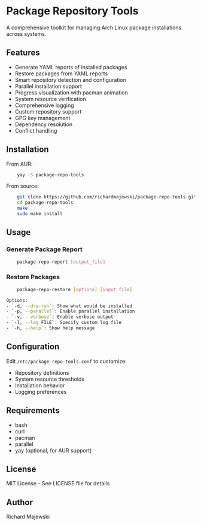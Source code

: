 # Package Repository Tools

A comprehensive toolkit for managing Arch Linux package installations across systems.

## Features

- Generate YAML reports of installed packages
- Restore packages from YAML reports
- Smart repository detection and configuration
- Parallel installation support
- Progress visualization with pacman animation
- System resource verification
- Comprehensive logging
- Custom repository support
- GPG key management
- Dependency resolution
- Conflict handling

## Installation

From AUR:

```bash
    yay -S package-repo-tools
```

From source:

```bash
    git clone https://github.com/richardmajewski/package-repo-tools.git
    cd package-repo-tools
    make
    sudo make install
```

## Usage

### Generate Package Report

```bash
    package-repo-report [output_file]
```

### Restore Packages

```bash
    package-repo-restore [options] [input_file]

Options:
- `-d, --dry-run`: Show what would be installed
- `-p, --parallel`: Enable parallel installation
- `-v, --verbose`: Enable verbose output
- `-l, --log FILE`: Specify custom log file
- `-h, --help`: Show help message
```

## Configuration

Edit `/etc/package-repo-tools.conf` to customize:

- Repository definitions
- System resource thresholds
- Installation behavior
- Logging preferences

## Requirements

- bash
- curl
- pacman
- parallel
- yay (optional, for AUR support)

## License

MIT License - See LICENSE file for details

## Author

Richard Majewski
